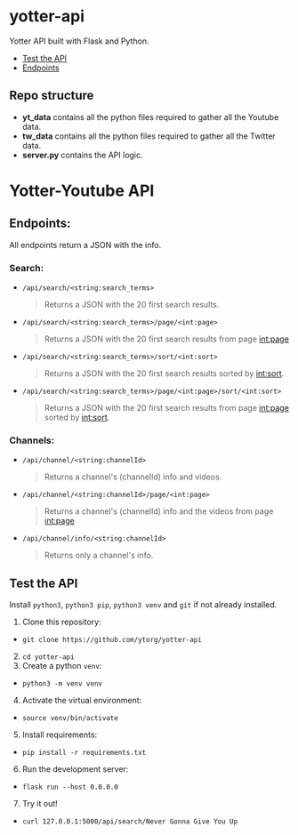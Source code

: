 # yotter-api
Yotter API built with Flask and Python.
* [Test the API](#test-the-api)
* [Endpoints](#endpoints)

## Repo structure
* **yt_data** contains all the python files required to gather all the Youtube data.
* **tw_data** contains all the python files required to gather all the Twitter data.
* **server.py** contains the API logic.

# Yotter-Youtube API
## Endpoints:
All endpoints return a JSON with the info.

### Search:
* `/api/search/<string:search_terms>`
  > Returns a JSON with the 20 first search results.
  
* `/api/search/<string:search_terms>/page/<int:page>`
  > Returns a JSON with the 20 first search results from page <int:page>
  
* `/api/search/<string:search_terms>/sort/<int:sort>`
  > Returns a JSON with the 20 first search results sorted by <int:sort>.
  
*  `/api/search/<string:search_terms>/page/<int:page>/sort/<int:sort>`
   > Returns a JSON with the 20 first search results from page <int:page> sorted by <int:sort>.
   
### Channels:
* `/api/channel/<string:channelId>`
  > Returns a channel's (channelId) info and videos.
* `/api/channel/<string:channelId>/page/<int:page>`
  > Returns a channel's (channelId) info and the videos from page <int:page>
* `/api/channel/info/<string:channelId>`
  > Returns only a channel's info.
  
## Test the API
Install `python3`, `python3 pip`, `python3 venv` and `git` if not already installed.

1. Clone this repository:
  * `git clone https://github.com/ytorg/yotter-api`
2. `cd yotter-api`
3. Create a python `venv`:
  * `python3 -m venv venv`
4. Activate the virtual environment:
  * `source venv/bin/activate`
5. Install requirements:
  * `pip install -r requirements.txt`
6. Run the development server:
  * `flask run --host 0.0.0.0`
7. Try it out!
  * `curl 127.0.0.1:5000/api/search/Never Gonna Give You Up`
